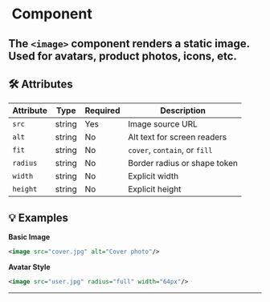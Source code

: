 # <image> Component

The `<image>` component renders a static image. Used for avatars, product photos, icons, etc.
---

## 🛠 Attributes

| Attribute | Type | Required | Description |
|-----------|------|----------|-------------|
| `src` | string | Yes | Image source URL |
| `alt` | string | No | Alt text for screen readers |
| `fit` | string | No | `cover`, `contain`, or `fill` |
| `radius` | string | No | Border radius or shape token |
| `width` | string | No | Explicit width |
| `height` | string | No | Explicit height |

## 💡 Examples
**Basic Image**
```xml
<image src="cover.jpg" alt="Cover photo"/>
```

**Avatar Style**
```xml
<image src="user.jpg" radius="full" width="64px"/>
```

---